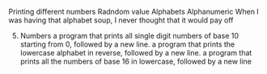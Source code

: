 Printing different numbers
Radndom value
Alphabets
Alphanumeric
When I was having that alphabet soup, I never thought that it would pay off

5. Numbers
a program that prints all single digit numbers of base 10 starting from 0, followed by a new line.
 a program that prints the lowercase alphabet in reverse, followed by a new line. 
a program that prints all the numbers of base 16 in lowercase, followed by a new line
